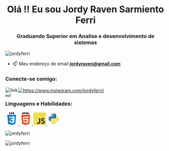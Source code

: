 <h1 align="center">  Olá !! Eu sou Jordy Raven Sarmiento Ferri</h1>
<h3 align="center">Graduando Superior em Analise e desenvolvimento de sistemas</h3>

<p align="left"> <img src="https://komarev.com/ghpvc/?username=jordyferri&label=jordyferri&color=0e75b6&style=flat" alt="jordyferri" /> </p>

- 📫 Meu endereço de email **jordyraven@gmail.com**

<h3 align="left">Conecte-se comigo:</h3>
<p align="left">
<a href="https://linkedin.com/in/jordy-raven-sarmiento-ferri-148513229/" target="blank">
  <img align="left" src="https://raw.githubusercontent.com/rahuldkjain/github-profile-readme-generator/master/src/images/icons/Social/linked-in-alt.svg" alt="linked" height="30" width="40" /></a>
<a href="https://instagram.com/jordyferri/" target="blank"><img align="center" src="https://raw.githubusercontent.com/rahuldkjain/github-profile-readme-generator/master/src/images/icons/Social/instagram.svg" alt="https://www.instagram.com/jordyferri/" height="30" width="40" /></a>
</p>

<h3 align="left">Linguagens e Habilidades:</h3>
<p align="left"> <a href="https://www.w3schools.com/css/" target="_blank" rel="noreferrer"> <img src="https://raw.githubusercontent.com/devicons/devicon/master/icons/css3/css3-original-wordmark.svg" alt="css3" width="40" height="40"/> </a> 
  <a href="https://www.w3.org/html/" target="_blank" rel="noreferrer"> <img src="https://raw.githubusercontent.com/devicons/devicon/master/icons/html5/html5-original-wordmark.svg" alt="html5" width="40" height="40"/> </a> 
  <a href="https://developer.mozilla.org/en-US/docs/Web/JavaScript" target="_blank" rel="noreferrer"> <img src="https://raw.githubusercontent.com/devicons/devicon/master/icons/javascript/javascript-original.svg" alt="javascript" width="40" height="40"/> </a> <a href="https://www.python.org" target="_blank" rel="noreferrer"> <img src="https://raw.githubusercontent.com/devicons/devicon/master/icons/python/python-original.svg" alt="python" width="40" height="40"/> </a> </p>

<p align="left">
  <img width="450"  src="https://github-readme-stats.vercel.app/api/top-langs/?username=anuraghazra&theme=midnight-purple&layout=compact" alt="jordyferri" />
  </p>

<img width="450" src="https://github-readme-stats.vercel.app/api?username=jordyferri&theme=midnight-purple" alt="jordyferri" />
</p>
